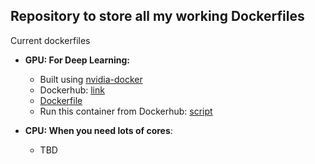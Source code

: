 ## Repository to store all my working Dockerfiles

Current dockerfiles

- **GPU: For Deep Learning:**
  - Built using [nvidia-docker](https://github.com/NVIDIA/nvidia-docker)
  - Dockerhub: [link](https://hub.docker.com/r/hamelsmu/deeplearning/)
  - [Dockerfile](./gpu/Dockerfile.gpu)
  - Run this container from Dockerhub: [script](./gpu/run_container.sh)


- **CPU: When you need lots of cores**:
  -  TBD
